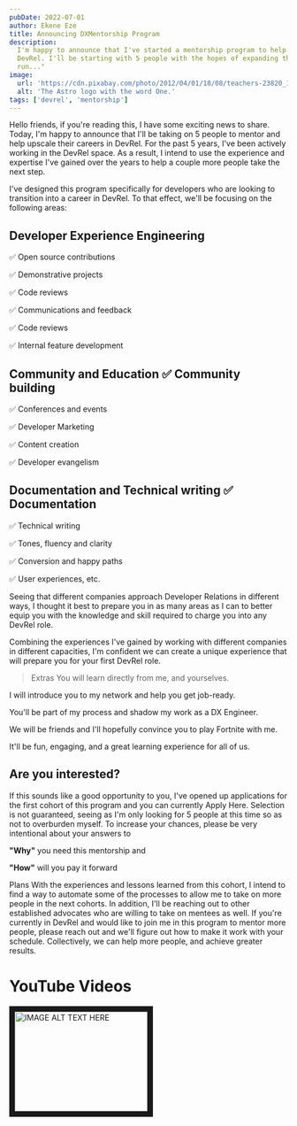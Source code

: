 ```yaml
---
pubDate: 2022-07-01
author: Ekene Eze
title: Announcing DXMentorship Program
description:
  I'm happy to announce that I've started a mentorship program to help support developers looking to transition into
  DevRel. I'll be starting with 5 people with the hopes of expanding this number to benefit more people on the long
  run..."
image:
  url: 'https://cdn.pixabay.com/photo/2012/04/01/18/08/teachers-23820_1280.png'
  alt: 'The Astro logo with the word One.'
tags: ['devrel', 'mentorship']
---
```


Hello friends, if you're reading this, I have some exciting news to share. Today, I'm happy to announce that I'll be
taking on 5 people to mentor and help upscale their careers in DevRel. For the past 5 years, I've been actively working
in the DevRel space. As a result, I intend to use the experience and expertise I've gained over the years to help a
couple more people take the next step.

I've designed this program specifically for developers who are looking to transition into a career in DevRel. To that
effect, we'll be focusing on the following areas:

## Developer Experience Engineering

✅ Open source contributions

✅ Demonstrative projects

✅ Code reviews

✅ Communications and feedback

✅ Code reviews

✅ Internal feature development

## Community and Education ✅ Community building

✅ Conferences and events

✅ Developer Marketing

✅ Content creation

✅ Developer evangelism

## Documentation and Technical writing ✅ Documentation

✅ Technical writing

✅ Tones, fluency and clarity

✅ Conversion and happy paths

✅ User experiences, etc.

Seeing that different companies approach Developer Relations in different ways, I thought it best to prepare you in as
many areas as I can to better equip you with the knowledge and skill required to charge you into any DevRel role.

Combining the experiences I've gained by working with different companies in different capacities, I'm confident we can
create a unique experience that will prepare you for your first DevRel role.

> Extras You will learn directly from me, and yourselves.

I will introduce you to my network and help you get job-ready.

You'll be part of my process and shadow my work as a DX Engineer.

We will be friends and I'll hopefully convince you to play Fortnite with me.

It'll be fun, engaging, and a great learning experience for all of us.

## Are you interested?

If this sounds like a good opportunity to you, I've opened up applications for the first cohort of this program and you
can currently Apply Here. Selection is not guaranteed, seeing as I'm only looking for 5 people at this time so as not to
overburden myself. To increase your chances, please be very intentional about your answers to

**"Why"** you need this mentorship and

**"How"** will you pay it forward

Plans With the experiences and lessons learned from this cohort, I intend to find a way to automate some of the
processes to allow me to take on more people in the next cohorts. In addition, I'll be reaching out to other established
advocates who are willing to take on mentees as well. If you're currently in DevRel and would like to join me in this
program to mentor more people, please reach out and we'll figure out how to make it work with your schedule.
Collectively, we can help more people, and achieve greater results.

# YouTube Videos

<a href="http://www.youtube.com/watch?feature=player_embedded&v=dQw4w9WgXcQ" target="_blank">
<img src="http://img.youtube.com/vi/dQw4w9WgXcQ/0.jpg" alt="IMAGE ALT TEXT HERE" width="240" height="180" border="10">
</a>
